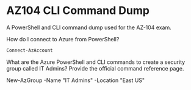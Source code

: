 # AZ104 CLI Command Dump
A PowerShell and CLI command dump used for the AZ-104 exam.

How do I connect to Azure from PowerShell?

```bash
Connect-AzAccount
```

What are the Azure PowerShell and CLI commands to create a security group called IT Admins? Provide the official command reference page.

New-AzGroup -Name "IT Admins" -Location "East US"
